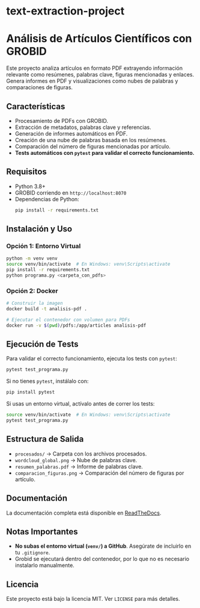 # text-extraction-project
# Análisis de Artículos Científicos con GROBID

Este proyecto analiza artículos en formato PDF extrayendo información relevante como resúmenes, palabras clave, figuras mencionadas y enlaces. Genera informes en PDF y visualizaciones como nubes de palabras y comparaciones de figuras.

## Características
- Procesamiento de PDFs con GROBID.
- Extracción de metadatos, palabras clave y referencias.
- Generación de informes automáticos en PDF.
- Creación de una nube de palabras basada en los resúmenes.
- Comparación del número de figuras mencionadas por artículo.
- **Tests automáticos con `pytest` para validar el correcto funcionamiento.**

## Requisitos
- Python 3.8+
- GROBID corriendo en `http://localhost:8070`
- Dependencias de Python:
  ```sh
  pip install -r requirements.txt
  ```

## Instalación y Uso
### Opción 1: Entorno Virtual
```sh
python -m venv venv
source venv/bin/activate  # En Windows: venv\Scripts\activate
pip install -r requirements.txt
python programa.py <carpeta_con_pdfs>
```

### Opción 2: Docker
```sh
# Construir la imagen
docker build -t analisis-pdf .

# Ejecutar el contenedor con volumen para PDFs
docker run -v $(pwd)/pdfs:/app/articles analisis-pdf
```

## Ejecución de Tests
Para validar el correcto funcionamiento, ejecuta los tests con `pytest`:
```sh
pytest test_programa.py
```
Si no tienes `pytest`, instálalo con:
```sh
pip install pytest
```
Si usas un entorno virtual, actívalo antes de correr los tests:
```sh
source venv/bin/activate  # En Windows: venv\Scripts\activate
pytest test_programa.py
```

## Estructura de Salida
- `procesados/` → Carpeta con los archivos procesados.
- `wordcloud_global.png` → Nube de palabras clave.
- `resumen_palabras.pdf` → Informe de palabras clave.
- `comparacion_figuras.png` → Comparación del número de figuras por artículo.

## Documentación
La documentación completa está disponible en [ReadTheDocs](https://readthedocs.org/).

## Notas Importantes
- **No subas el entorno virtual (`venv/`) a GitHub**. Asegúrate de incluirlo en tu `.gitignore`.
- Grobid se ejecutará dentro del contenedor, por lo que no es necesario instalarlo manualmente.

## Licencia
Este proyecto está bajo la licencia MIT. Ver `LICENSE` para más detalles.


